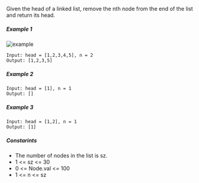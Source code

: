 Given the head of a linked list, remove the nth node from the end of the list and return its head.

##### Example 1

![example](https://assets.leetcode.com/uploads/2020/10/03/remove_ex1.jpg)

```
Input: head = [1,2,3,4,5], n = 2
Output: [1,2,3,5]
```

##### Example 2

```
Input: head = [1], n = 1
Output: []
```

##### Example 3

```
Input: head = [1,2], n = 1
Output: [1]
```

##### Constarints

- The number of nodes in the list is sz.
- 1 <= sz <= 30
- 0 <= Node.val <= 100
- 1 <= n <= sz

